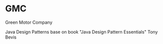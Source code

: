 GMC
===

Green Motor Company

Java Design Patterns base on book "Java Design Pattern Essentials" Tony Bevis
